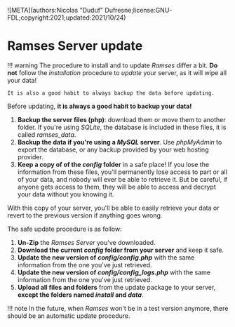 ![META](authors:Nicolas "Duduf" Dufresne;license:GNU-FDL;copyright:2021;updated:2021/10/24)

# Ramses Server update

!!! warning
    The procedure to install and to update *Ramses* differ a bit. **Do not** follow the *installation* procedure to *update* your server, as it will wipe all your data!

    It is also a good habit to always backup the data before updating.

Before updating, **it is always a good habit to backup your data!**

1. __Backup the server files (php)__: download them or move them to another folder. If you're using *SQLite*, the database is included in these files, it is called *ramses_data*.
2. __Backup the data if you're using a *MySQL* server__. Use *phpMyAdmin* to export the database, or any backup provided by your web hosting provider.
3. __Keep a copy of of the *config* folder__ in a safe place! If you lose the information from these files, you'll permanently lose access to part or all of your data, and nobody will ever be able to retrieve it. But be careful, if anyone gets access to them, they will be able to access and decrypt your data without you knowing it.

With this copy of your server, you'll be able to easily retrieve your data or revert to the previous version if anything goes wrong.

The safe update procedure is as follow:

1. __Un-Zip__ the *Ramses Server* you've downloaded.
2. __Download the current *config* folder from your server__ and keep it safe.
3. __Update the new version of *config/config.php*__ with the same information from the one you've just retrieved.
3. __Update the new version of *config/config_logs.php*__ with the same information from the one you've just retrieved.
3. __Upload all files and folders__ from the update package to your server, __except the folders named *install* and *data*__.

!!! note
    In the future, when *Ramses* won't be in a test version anymore, there should be an automatic update procedure.